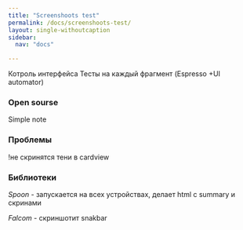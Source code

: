 ```yaml
---
title: "Screenshoots test"
permalink: /docs/screenshoots-test/
layout: single-withoutcaption
sidebar:
  nav: "docs"

---
```

Котроль интерфейса
Тесты на каждый фрагмент (Espresso +UI automator) 


### Open sourse

Simple note 


### Проблемы

!не скринятся тени в cardview


### Библиотеки
*Spoon* - запускается на всех устройствах, делает html с summary и скринами


*Falcom* - скриншотит snakbar
